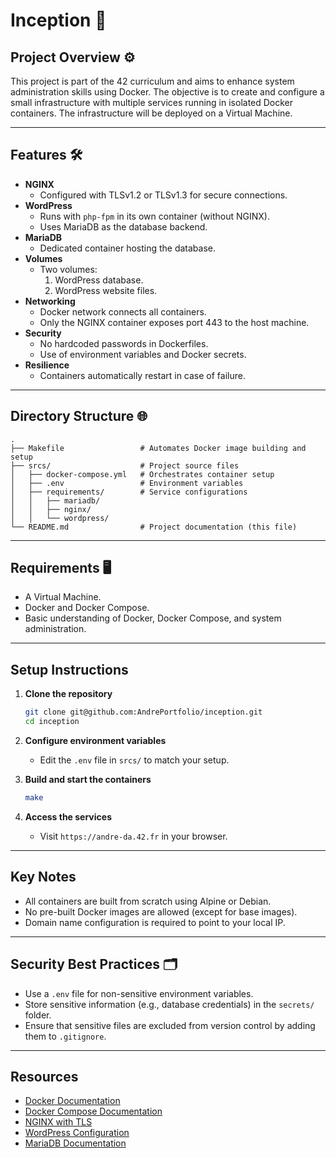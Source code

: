 # Inception 🐳 

## Project Overview ⚙️

This project is part of the 42 curriculum and aims to enhance system administration skills using Docker. The objective is to create and configure a small infrastructure with multiple services running in isolated Docker containers. The infrastructure will be deployed on a Virtual Machine.

---

## Features 🛠️

- **NGINX**
  - Configured with TLSv1.2 or TLSv1.3 for secure connections.
- **WordPress**
  - Runs with `php-fpm` in its own container (without NGINX).
  - Uses MariaDB as the database backend.
- **MariaDB**
  - Dedicated container hosting the database.
- **Volumes**
  - Two volumes:
    1. WordPress database.
    2. WordPress website files.
- **Networking**
  - Docker network connects all containers.
  - Only the NGINX container exposes port 443 to the host machine.
- **Security**
  - No hardcoded passwords in Dockerfiles.
  - Use of environment variables and Docker secrets.
- **Resilience**
  - Containers automatically restart in case of failure.

---

## Directory Structure 🌐

```plaintext
.
├── Makefile                 # Automates Docker image building and setup
├── srcs/                    # Project source files
│   ├── docker-compose.yml   # Orchestrates container setup
│   ├── .env                 # Environment variables
│   ├── requirements/        # Service configurations
│   │   ├── mariadb/
│   │   ├── nginx/
│   │   └── wordpress/
└── README.md                # Project documentation (this file)
```

---

## Requirements 🖥️

- A Virtual Machine.
- Docker and Docker Compose.
- Basic understanding of Docker, Docker Compose, and system administration.

---

## Setup Instructions

1. **Clone the repository**
   ```bash
   git clone git@github.com:AndrePortfolio/inception.git
   cd inception
   ```

2. **Configure environment variables**
   - Edit the `.env` file in `srcs/` to match your setup.

3. **Build and start the containers**
   ```bash
   make
   ```

4. **Access the services**
   - Visit `https://andre-da.42.fr` in your browser.

---

## Key Notes

- All containers are built from scratch using Alpine or Debian.
- No pre-built Docker images are allowed (except for base images).
- Domain name configuration is required to point to your local IP.

---

## Security Best Practices 🗂️

- Use a `.env` file for non-sensitive environment variables.
- Store sensitive information (e.g., database credentials) in the `secrets/` folder.
- Ensure that sensitive files are excluded from version control by adding them to `.gitignore`.

---

## Resources

- [Docker Documentation](https://docs.docker.com/)
- [Docker Compose Documentation](https://docs.docker.com/compose/)
- [NGINX with TLS](https://nginx.org/en/docs/http/configuring_https_servers.html)
- [WordPress Configuration](https://wordpress.org/support/article/editing-wp-config-php/)
- [MariaDB Documentation](https://mariadb.com/kb/en/)

